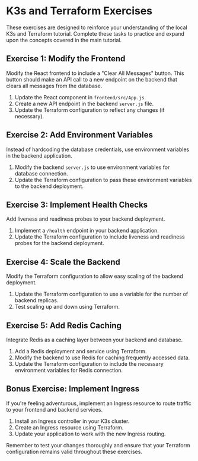 # K3s and Terraform Exercises

These exercises are designed to reinforce your understanding of the local K3s and Terraform tutorial. Complete these tasks to practice and expand upon the concepts covered in the main tutorial.

## Exercise 1: Modify the Frontend

Modify the React frontend to include a "Clear All Messages" button. This button should make an API call to a new endpoint on the backend that clears all messages from the database.

1. Update the React component in `frontend/src/App.js`.
2. Create a new API endpoint in the backend `server.js` file.
3. Update the Terraform configuration to reflect any changes (if necessary).

## Exercise 2: Add Environment Variables

Instead of hardcoding the database credentials, use environment variables in the backend application.

1. Modify the backend `server.js` to use environment variables for database connection.
2. Update the Terraform configuration to pass these environment variables to the backend deployment.

## Exercise 3: Implement Health Checks

Add liveness and readiness probes to your backend deployment.

1. Implement a `/health` endpoint in your backend application.
2. Update the Terraform configuration to include liveness and readiness probes for the backend deployment.

## Exercise 4: Scale the Backend

Modify the Terraform configuration to allow easy scaling of the backend deployment.

1. Update the Terraform configuration to use a variable for the number of backend replicas.
2. Test scaling up and down using Terraform.

## Exercise 5: Add Redis Caching

Integrate Redis as a caching layer between your backend and database.

1. Add a Redis deployment and service using Terraform.
2. Modify the backend to use Redis for caching frequently accessed data.
3. Update the Terraform configuration to include the necessary environment variables for Redis connection.

## Bonus Exercise: Implement Ingress

If you're feeling adventurous, implement an Ingress resource to route traffic to your frontend and backend services.

1. Install an Ingress controller in your K3s cluster.
2. Create an Ingress resource using Terraform.
3. Update your application to work with the new Ingress routing.

Remember to test your changes thoroughly and ensure that your Terraform configuration remains valid throughout these exercises.
